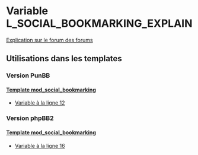 # Variable L_SOCIAL_BOOKMARKING_EXPLAIN
[Explication sur le forum des forums](http://forum.forumactif.com/t294113-listing-des-variables#L_SOCIAL_BOOKMARKING_EXPLAIN)

## Utilisations dans les templates

### Version PunBB

#### [Template mod_social_bookmarking](punbb/mod_social_bookmarking.md)
* [Variable à la ligne 12](../punbb/mod_social_bookmarking.tpl#L12)

### Version phpBB2

#### [Template mod_social_bookmarking](subsilver/mod_social_bookmarking.md)
* [Variable à la ligne 16](../subsilver/mod_social_bookmarking.tpl#L16)